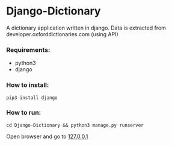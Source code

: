 # Django-Dictionary
A dictionary application written in django. Data is extracted from developer.oxforddictionaries.com (using API)

### Requirements:
+ python3
+ django

### How to install:
`pip3 install django`

### How to run:
`cd Django-Dictionary && python3 manage.py runserver`

Open browser and go to [127.0.0.1](http://127.0.0.1:8000)
